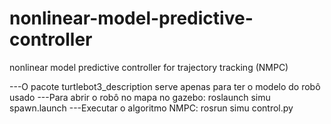 # nonlinear-model-predictive-controller
 nonlinear model predictive controller for trajectory tracking (NMPC)

---O pacote turtlebot3_description serve apenas para ter o modelo do robô usado
---Para abrir o robô no mapa no gazebo:
   roslaunch simu spawn.launch
---Executar o algoritmo NMPC:
   rosrun simu control.py
